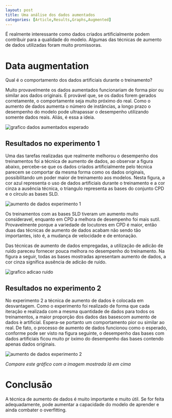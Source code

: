 ```yaml
---
layout: post
title: Uma análise dos dados aumentados
categories: [Article,Results,Graphs,Augmented]
--- 
```


É realmente interessante como dados criados artificialmente podem contribuir para a qualidade do modelo. Algumas das técnicas de aumento de dados utilizadas foram muito promissoras.

# Data augmentation

Qual é o comportamento dos dados artificiais durante o treinamento?

Muito provavelmente os dados aumentados funcionariam de forma pior ou similar aos dados originais. É provável que, se os dados forem gerados corretamente, o comportamente seja muito próximo do real.
Como o aumento de dados aumenta o número de instâncias, a longo prazo o desempenho do modelo pode ultrapassar o desempenho utilizando somente dados reais. Aliás, é essa a ideia.

![grafico dados aumentados esperado](https://user-images.githubusercontent.com/34692520/64303098-211ab600-cf76-11e9-9e78-66fa2073f9a7.png)

## Resultados no experimento 1

Uma  das  tarefas  realizadas  que  realmente  melhorou  o  desempenho  dos  treinamentos foi a técnica de aumento de dados, ao observar a figura abaixo, percebe-se que os dados criados artificialmente pelo técnica parecem se comportar da mesma forma como os dados originais, possibilitando um poder maior de treinamento aos modelos. Nesta figura, a cor azul representa o uso de dados artificiais durante o treinamento e a cor cinza a ausência técnica, o triangulo representa as bases do conjunto CPD e o círculo as bases SLD. 

![aumento de dados experimento 1](https://user-images.githubusercontent.com/34692520/64303132-4a3b4680-cf76-11e9-85aa-3f70f2938a02.png)

Os treinamentos com as bases SLD tiveram um aumento muito consideravel, enquanto em CPD a melhora de desempenho foi mais sutil. Provavelmente porque a variedade de locutores em CPD é maior, então duas das técnicas de aumento de dados acabam não sendo tão importantes, isto é, a mudança de velocidade e de entonação.

Das técnicas de aumento de dados empregadas, a utilização de adicão de ruído pareceu fornecer pouca melhora no desempenho do treinamento.  Na figura a seguir, todas as bases mostradas apresentam aumento de dados, a cor cinza significa ausência de adicão de ruído.

![grafico adicao ruido](https://user-images.githubusercontent.com/34692520/64303204-938b9600-cf76-11e9-84c4-102965c0cd52.png)

## Resultados no experimento 2

No experimento 2 a técnica de aumento de dados ́e colocada em desvantagem. Como o experimento foi realizado de forma que cada iteração e realizada com a mesma quantidade de dados para todos os treinamentos, a maior proporção dos dados das basescom aumento de dados ́e artificial. Espera-se portanto um comportamento pior ou similar ao real. De fato, o processo de aumento de dados funcionou como o esperado, conforme pode ser visto na figura seguinte, o desempenho das bases com dados artificiais ficou muito pr ́oximo do desempenho das bases contendo apenas dados originais.

![aumento de dados experimento 2](https://user-images.githubusercontent.com/34692520/64303167-6212ca80-cf76-11e9-9207-3ba06a9aafc2.png)

_Compare este gráfico com a imagem mostrada lá em cima_

# Conclusão

A técnica de aumento de dados é muito importante e muito útil. Se for feita adequadamente, pode aumentar a capacidade do modelo de aprender e ainda combater o overfitting.
